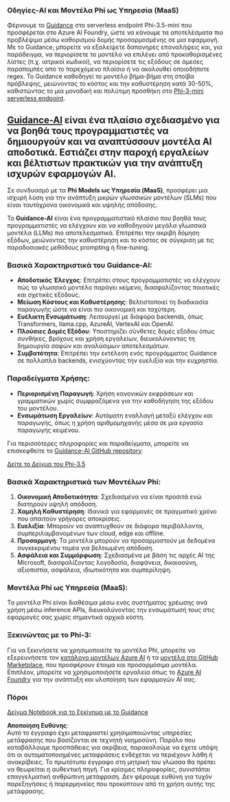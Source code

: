 ### Οδηγίες-AI και Μοντέλα Phi ως Υπηρεσία (MaaS)
Φέρνουμε το [Guidance](https://github.com/guidance-ai/guidance) στο serverless endpoint Phi-3.5-mini που προσφέρεται στο Azure AI Foundry, ώστε να κάνουμε τα αποτελέσματα πιο προβλέψιμα μέσω καθορισμού δομής προσαρμοσμένης σε μια εφαρμογή. Με το Guidance, μπορείτε να εξαλείψετε δαπανηρές επαναλήψεις και, για παράδειγμα, να περιορίσετε το μοντέλο να επιλέγει από προκαθορισμένες λίστες (π.χ. ιατρικοί κωδικοί), να περιορίσετε τις εξόδους σε άμεσες παραπομπές από το παρεχόμενο πλαίσιο ή να ακολουθεί οποιοδήποτε regex. Το Guidance καθοδηγεί το μοντέλο βήμα-βήμα στη στοίβα πρόβλεψης, μειώνοντας το κόστος και την καθυστέρηση κατά 30-50%, καθιστώντας το μια μοναδική και πολύτιμη προσθήκη στο [Phi-3-mini serverless endpoint](https://aka.ms/try-phi3.5mini).

## [**Guidance-AI**](https://github.com/guidance-ai/guidance) είναι ένα πλαίσιο σχεδιασμένο για να βοηθά τους προγραμματιστές να δημιουργούν και να αναπτύσσουν μοντέλα AI αποδοτικά. Εστιάζει στην παροχή εργαλείων και βέλτιστων πρακτικών για την ανάπτυξη ισχυρών εφαρμογών AI.

Σε συνδυασμό με τα **Phi Models ως Υπηρεσία (MaaS)**, προσφέρει μια ισχυρή λύση για την ανάπτυξη μικρών γλωσσικών μοντέλων (SLMs) που είναι ταυτόχρονα οικονομικά και υψηλής απόδοσης.

Το **Guidance-AI** είναι ένα προγραμματιστικό πλαίσιο που βοηθά τους προγραμματιστές να ελέγχουν και να καθοδηγούν μεγάλα γλωσσικά μοντέλα (LLMs) πιο αποτελεσματικά. Επιτρέπει την ακριβή δόμηση εξόδων, μειώνοντας την καθυστέρηση και το κόστος σε σύγκριση με τις παραδοσιακές μεθόδους prompting ή fine-tuning.

### Βασικά Χαρακτηριστικά του Guidance-AI:
- **Αποδοτικός Έλεγχος**: Επιτρέπει στους προγραμματιστές να ελέγχουν πώς το γλωσσικό μοντέλο παράγει κείμενο, διασφαλίζοντας ποιοτικές και σχετικές εξόδους.
- **Μείωση Κόστους και Καθυστέρησης**: Βελτιστοποιεί τη διαδικασία παραγωγής ώστε να είναι πιο οικονομική και ταχύτερη.
- **Ευέλικτη Ενσωμάτωση**: Λειτουργεί με διάφορα backends, όπως Transformers, llama.cpp, AzureAI, VertexAI και OpenAI.
- **Πλούσιες Δομές Εξόδου**: Υποστηρίζει σύνθετες δομές εξόδου όπως συνθήκες, βρόχους και χρήση εργαλείων, διευκολύνοντας τη δημιουργία σαφών και αναλύσιμων αποτελεσμάτων.
- **Συμβατότητα**: Επιτρέπει την εκτέλεση ενός προγράμματος Guidance σε πολλαπλά backends, ενισχύοντας την ευελιξία και την ευχρηστία.

### Παραδείγματα Χρήσης:
- **Περιορισμένη Παραγωγή**: Χρήση κανονικών εκφράσεων και γραμματικών χωρίς συμφραζόμενα για την καθοδήγηση της εξόδου του μοντέλου.
- **Ενσωμάτωση Εργαλείων**: Αυτόματη εναλλαγή μεταξύ ελέγχου και παραγωγής, όπως η χρήση αριθμομηχανής μέσα σε μια εργασία παραγωγής κειμένου.

Για περισσότερες πληροφορίες και παραδείγματα, μπορείτε να επισκεφθείτε το [Guidance-AI GitHub repository](https://github.com/guidance-ai/guidance).

[Δείτε το Δείγμα του Phi-3.5](../../../../../code/01.Introduce/guidance.ipynb)

### Βασικά Χαρακτηριστικά των Μοντέλων Phi:
1. **Οικονομική Αποδοτικότητα**: Σχεδιασμένα να είναι προσιτά ενώ διατηρούν υψηλή απόδοση.
2. **Χαμηλή Καθυστέρηση**: Ιδανικά για εφαρμογές σε πραγματικό χρόνο που απαιτούν γρήγορες αποκρίσεις.
3. **Ευελιξία**: Μπορούν να αναπτυχθούν σε διάφορα περιβάλλοντα, συμπεριλαμβανομένων των cloud, edge και offline.
4. **Προσαρμογή**: Τα μοντέλα μπορούν να προσαρμοστούν με δεδομένα συγκεκριμένου τομέα για βελτιωμένη απόδοση.
5. **Ασφάλεια και Συμμόρφωση**: Σχεδιασμένα με βάση τις αρχές AI της Microsoft, διασφαλίζοντας λογοδοσία, διαφάνεια, δικαιοσύνη, αξιοπιστία, ασφάλεια, ιδιωτικότητα και συμπερίληψη.

### Μοντέλα Phi ως Υπηρεσία (MaaS):
Τα μοντέλα Phi είναι διαθέσιμα μέσω ενός συστήματος χρέωσης ανά χρήση μέσω inference APIs, διευκολύνοντας την ενσωμάτωσή τους στις εφαρμογές σας χωρίς σημαντικά αρχικά κόστη.

### Ξεκινώντας με το Phi-3:
Για να ξεκινήσετε να χρησιμοποιείτε τα μοντέλα Phi, μπορείτε να εξερευνήσετε τον [κατάλογο μοντέλων Azure AI](https://ai.azure.com/explore/models) ή τα [μοντέλα στο GitHub Marketplace](https://github.com/marketplace/models), που προσφέρουν έτοιμα και προσαρμόσιμα μοντέλα. Επιπλέον, μπορείτε να χρησιμοποιήσετε εργαλεία όπως το [Azure AI Foundry](https://ai.azure.com) για την ανάπτυξη και υλοποίηση των εφαρμογών AI σας.

### Πόροι
[Δείγμα Notebook για το ξεκίνημα με το Guidance](../../../../../code/01.Introduce/guidance.ipynb)

**Αποποίηση Ευθύνης**:  
Αυτό το έγγραφο έχει μεταφραστεί χρησιμοποιώντας υπηρεσίες μετάφρασης που βασίζονται σε τεχνητή νοημοσύνη. Παρόλο που καταβάλλουμε προσπάθειες για ακρίβεια, παρακαλούμε να έχετε υπόψη ότι οι αυτοματοποιημένες μεταφράσεις ενδέχεται να περιέχουν λάθη ή ανακρίβειες. Το πρωτότυπο έγγραφο στη μητρική του γλώσσα θα πρέπει να θεωρείται η αυθεντική πηγή. Για κρίσιμες πληροφορίες, συνιστάται επαγγελματική ανθρώπινη μετάφραση. Δεν φέρουμε ευθύνη για τυχόν παρεξηγήσεις ή παρερμηνείες που προκύπτουν από τη χρήση αυτής της μετάφρασης.